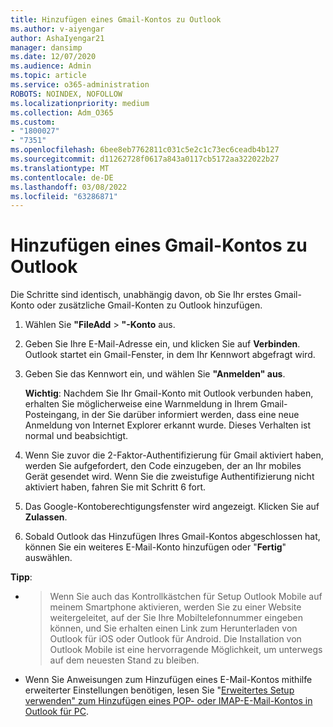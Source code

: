 ```yaml
---
title: Hinzufügen eines Gmail-Kontos zu Outlook
ms.author: v-aiyengar
author: AshaIyengar21
manager: dansimp
ms.date: 12/07/2020
ms.audience: Admin
ms.topic: article
ms.service: o365-administration
ROBOTS: NOINDEX, NOFOLLOW
ms.localizationpriority: medium
ms.collection: Adm_O365
ms.custom:
- "1800027"
- "7351"
ms.openlocfilehash: 6bee8eb7762811c031c5e2c1c73ec6ceadb4b127
ms.sourcegitcommit: d11262728f0617a843a0117cb5172aa322022b27
ms.translationtype: MT
ms.contentlocale: de-DE
ms.lasthandoff: 03/08/2022
ms.locfileid: "63286871"
---
```

# <a name="add-a-gmail-account-to-outlook"></a>Hinzufügen eines Gmail-Kontos zu Outlook

Die Schritte sind identisch, unabhängig davon, ob Sie Ihr erstes Gmail-Konto oder zusätzliche Gmail-Konten zu Outlook hinzufügen.

1. Wählen Sie **"FileAdd** > **"-Konto** aus.
1. Geben Sie Ihre E-Mail-Adresse ein, und klicken Sie auf **Verbinden**. Outlook startet ein Gmail-Fenster, in dem Ihr Kennwort abgefragt wird. 
1. Geben Sie das Kennwort ein, und wählen Sie **"Anmelden" aus**.

    **Wichtig**: Nachdem Sie Ihr Gmail-Konto mit Outlook verbunden haben, erhalten Sie möglicherweise eine Warnmeldung in Ihrem Gmail-Posteingang, in der Sie darüber informiert werden, dass eine neue Anmeldung von Internet Explorer erkannt wurde. Dieses Verhalten ist normal und beabsichtigt.

4. Wenn Sie zuvor die 2-Faktor-Authentifizierung für Gmail aktiviert haben, werden Sie aufgefordert, den Code einzugeben, der an Ihr mobiles Gerät gesendet wird. Wenn Sie die zweistufige Authentifizierung nicht aktiviert haben, fahren Sie mit Schritt 6 fort.
1. Das Google-Kontoberechtigungsfenster wird angezeigt. Klicken Sie auf **Zulassen**.
1. Sobald Outlook das Hinzufügen Ihres Gmail-Kontos abgeschlossen hat, können Sie ein weiteres E-Mail-Konto hinzufügen oder "**Fertig**" auswählen.

**Tipp**:
- > Wenn Sie auch das Kontrollkästchen für Setup Outlook Mobile auf meinem Smartphone aktivieren, werden Sie zu einer Website weitergeleitet, auf der Sie Ihre Mobiltelefonnummer eingeben können, und Sie erhalten einen Link zum Herunterladen von Outlook für iOS oder Outlook für Android. Die Installation von Outlook Mobile ist eine hervorragende Möglichkeit, um unterwegs auf dem neuesten Stand zu bleiben.
- Wenn Sie Anweisungen zum Hinzufügen eines E-Mail-Kontos mithilfe erweiterter Einstellungen benötigen, lesen Sie "[Erweitertes Setup verwenden" zum Hinzufügen eines POP- oder IMAP-E-Mail-Kontos in Outlook für PC](https://support.microsoft.com/office/change-or-update-email-account-settings-in-outlook-for-windows-560a9065-3c3a-4ec5-a24f-cdb9a8d622a2#bkmk_advanced).
